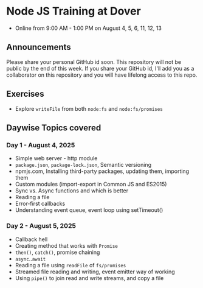 # Node JS Training at Dover
- Online from 9:00 AM - 1:00 PM on August 4, 5, 6, 11, 12, 13

## Announcements
Please share your personal GitHub id soon. This repository will not be public by the end of this week. If you share your GitHub id, I'll add you as a collaborator on this repository and you will have lifelong access to this repo.

## Exercises
- Explore `writeFile` from both `node:fs` and `node:fs/promises`

## Daywise Topics covered

### Day 1 - August 4, 2025
- Simple web server - http module
- `package.json`, `package-lock.json`, Semantic versioning
- npmjs.com, Installing third-party packages, updating them, importing them
- Custom modules (import-export in Common JS and ES2015)
- Sync vs. Async functions and which is better
- Reading a file
- Error-first callbacks
- Understanding event queue, event loop using setTimeout()

### Day 2 - August 5, 2025
- Callback hell
- Creating method that works with `Promise`
- `then()`, `catch()`, promise chaining
- `async`..`await`
- Reading a file using `readFile` of `fs/promises`
- Streamed file reading and writing, event emitter way of working
- Using `pipe()` to join read and write streams, and copy a file
